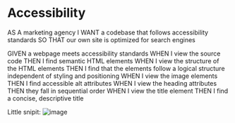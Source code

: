 # Accessibility
AS A marketing agency
I WANT a codebase that follows accessibility standards
SO THAT our own site is optimized for search engines

GIVEN a webpage meets accessibility standards
WHEN I view the source code
THEN I find semantic HTML elements
WHEN I view the structure of the HTML elements
THEN I find that the elements follow a logical structure independent of styling and positioning
WHEN I view the image elements
THEN I find accessible alt attributes
WHEN I view the heading attributes
THEN they fall in sequential order
WHEN I view the title element
THEN I find a concise, descriptive title

Little snipit:
![image](https://user-images.githubusercontent.com/107166355/204937919-49ea5f63-3b21-4a65-853d-408a07fc7beb.png)
